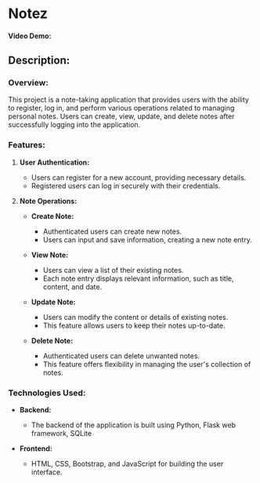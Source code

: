 # Notez

#### Video Demo: 

## Description:

### Overview:

This project is a note-taking application that provides users with the ability to register, log in, and perform various operations related to managing personal notes. Users can create, view, update, and delete notes after successfully logging into the application.

### Features:

1. **User Authentication:**
   - Users can register for a new account, providing necessary details.
   - Registered users can log in securely with their credentials.

2. **Note Operations:**
   - **Create Note:**
     - Authenticated users can create new notes.
     - Users can input and save information, creating a new note entry.

   - **View Note:**
     - Users can view a list of their existing notes.
     - Each note entry displays relevant information, such as title, content, and date.

   - **Update Note:**
     - Users can modify the content or details of existing notes.
     - This feature allows users to keep their notes up-to-date.

   - **Delete Note:**
     - Authenticated users can delete unwanted notes.
     - This feature offers flexibility in managing the user's collection of notes.

### Technologies Used:

- **Backend:**
  - The backend of the application is built using Python, Flask web framework, SQLite

- **Frontend:**
  - HTML, CSS, Bootstrap, and JavaScript for building the user interface.
